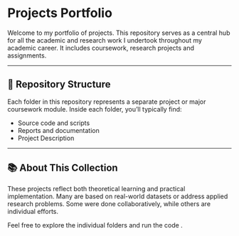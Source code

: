 # Projects Portfolio

Welcome to my portfolio of projects. This repository serves as a central hub for all the academic and research work I undertook throughout my academic career. It includes coursework, research projects and assignments.

---

## 📁 Repository Structure

Each folder in this repository represents a separate project or major coursework module. Inside each folder, you’ll typically find:

- Source code and scripts
- Reports and documentation
- Project Description

---

## 📚 About This Collection

These projects reflect both theoretical learning and practical implementation. Many are based on real-world datasets or address applied research problems. Some were done collaboratively, while others are individual efforts.

Feel free to explore the individual folders and run the code .
